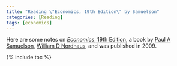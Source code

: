```yaml
---
title: "Reading \"Economics, 19th Edition\" by Samuelson"
categories: [Reading]
tags: [economics]
---
```


Here are some notes on [*Economics*, 19th Edition](https://www.amazon.com/Economics-Paul-Samuelson/dp/0073511293), a book by [Paul A Samuelson](https://en.wikipedia.org/wiki/Paul_Samuelson), [William D Nordhaus](http://www.econ.yale.edu/~nordhaus/homepage/homepage.htm), and was published in 2009.

{% include toc %}
